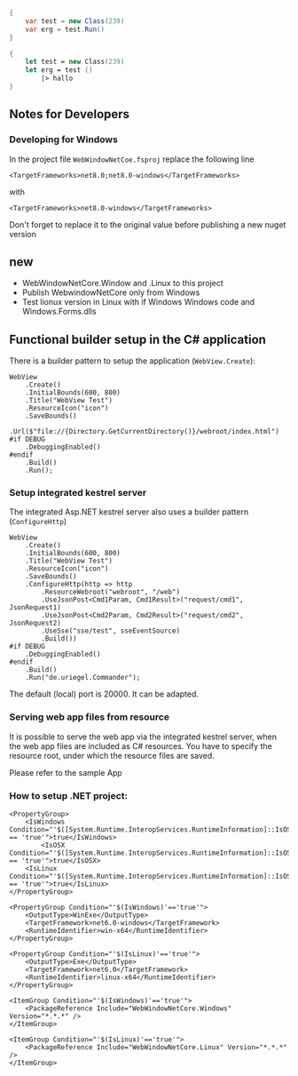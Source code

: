 
```cs
{
    var test = new Class(239)
    var erg = test.Run()
}
```

```fs
{
    let test = new Class(239)
    let erg = test ()
        |> hallo
}
```

## Notes for Developers

### Developing for Windows
In the project file ```WebWindowNetCoe.fsproj``` replace the following line

```<TargetFrameworks>net8.0;net8.0-windows</TargetFrameworks>```

with 

```<TargetFrameworks>net8.0-windows</TargetFrameworks>```

Don't forget to replace it to the original value before publishing a new nuget version

## new

* WebWindowNetCore.Window and .Linux to this project
* Publish WebwindowNetCore only from Windows
* Test lionux version in Linux with if Windows Windows code and Windows.Forms.dlls



 

## Functional builder setup in the C# application
There is a builder pattern to setup the application (```WebView.Create```):


```
WebView
    .Create()
    .InitialBounds(600, 800)
    .Title("WebView Test")
    .ResourceIcon("icon")
    .SaveBounds()
    .Url($"file://{Directory.GetCurrentDirectory()}/webroot/index.html")
#if DEBUG            
    .DebuggingEnabled()
#endif            
    .Build()
    .Run();    
```
### Setup integrated kestrel server

The integrated Asp.NET kestrel server also uses a builder pattern (```ConfigureHttp```)

```
WebView
    .Create()
    .InitialBounds(600, 800)
    .Title("WebView Test")
    .ResourceIcon("icon")
    .SaveBounds()
    .ConfigureHttp(http => http
        .ResourceWebroot("webroot", "/web")
        .UseJsonPost<Cmd1Param, Cmd1Result>("request/cmd1", JsonRequest1)
        .UseJsonPost<Cmd2Param, Cmd2Result>("request/cmd2", JsonRequest2)
        .UseSse("sse/test", sseEventSource)
        .Build())
#if DEBUG            
    .DebuggingEnabled()
#endif            
    .Build()
    .Run("de.uriegel.Commander");    
```
The default (local) port is 20000. It can be adapted.

### Serving web app files from resource

It is possible to serve the web app via the integrated kestrel server, when the web app files are included as C# resources. You have to specify the resource root, under which the resource files are saved.

Please refer to the sample App

### How to setup .NET project:

```
<PropertyGroup>
    <IsWindows Condition="'$([System.Runtime.InteropServices.RuntimeInformation]::IsOSPlatform($([System.Runtime.InteropServices.OSPlatform]::Windows)))' == 'true'">true</IsWindows> 
		<IsOSX Condition="'$([System.Runtime.InteropServices.RuntimeInformation]::IsOSPlatform($([System.Runtime.InteropServices.OSPlatform]::OSX)))' == 'true'">true</IsOSX> 
	<IsLinux Condition="'$([System.Runtime.InteropServices.RuntimeInformation]::IsOSPlatform($([System.Runtime.InteropServices.OSPlatform]::Linux)))' == 'true'">true</IsLinux>    
</PropertyGroup>

<PropertyGroup Condition="'$(IsWindows)'=='true'">
    <OutputType>WinExe</OutputType>
    <TargetFramework>net6.0-windows</TargetFramework>
    <RuntimeIdentifier>win-x64</RuntimeIdentifier>
</PropertyGroup> 

<PropertyGroup Condition="'$(IsLinux)'=='true'">
    <OutputType>Exe</OutputType>
    <TargetFramework>net6.0</TargetFramework>
    <RuntimeIdentifier>linux-x64</RuntimeIdentifier>
</PropertyGroup>

<ItemGroup Condition="'$(IsWindows)'=='true'">
    <PackageReference Include="WebWindowNetCore.Windows" Version="*.*.*" />
</ItemGroup> 

<ItemGroup Condition="'$(IsLinux)'=='true'">
    <PackageReference Include="WebWindowNetCore.Linux" Version="*.*.*" />
</ItemGroup> 

```

